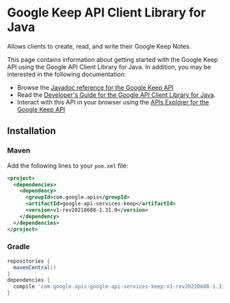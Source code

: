 # Google Keep API Client Library for Java

Allows clients to create, read, and write their Google Keep Notes.

This page contains information about getting started with the Google Keep API
using the Google API Client Library for Java. In addition, you may be interested
in the following documentation:

* Browse the [Javadoc reference for the Google Keep API][javadoc]
* Read the [Developer's Guide for the Google API Client Library for Java][google-api-client].
* Interact with this API in your browser using the [APIs Explorer for the Google Keep API][api-explorer]

## Installation

### Maven

Add the following lines to your `pom.xml` file:

```xml
<project>
  <dependencies>
    <dependency>
      <groupId>com.google.apis</groupId>
      <artifactId>google-api-services-keep</artifactId>
      <version>v1-rev20210608-1.31.0</version>
    </dependency>
  </dependencies>
</project>
```

### Gradle

```gradle
repositories {
  mavenCentral()
}
dependencies {
  compile 'com.google.apis:google-api-services-keep:v1-rev20210608-1.31.0'
}
```

[javadoc]: https://googleapis.dev/java/google-api-services-keep/latest/index.html
[google-api-client]: https://github.com/googleapis/google-api-java-client/
[api-explorer]: https://developers.google.com/apis-explorer/#p/keep/v1/
